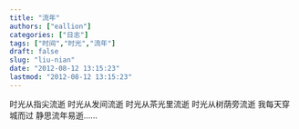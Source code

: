 ```yaml
---
title: "流年"
authors: ["eallion"]
categories: ["日志"]
tags: ["时间","时光","流年"]
draft: false
slug: "liu-nian"
date: "2012-08-12 13:15:23"
lastmod: "2012-08-12 13:15:23"
---
```


时光从指尖流逝
时光从发间流逝
时光从茶光里流逝
时光从树荫旁流逝
我每天穿城而过
静思流年易逝……
